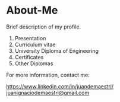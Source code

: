 # About-Me

Brief description of my profile.

01) Presentation
02) Curriculum vitae
03) University Diploma of Engineering
04) Certificates
05) Other Diplomas

For more information, contact me: 

https://www.linkedin.com/in/juandemaestri/
juanignaciodemaestri@gmail.com

